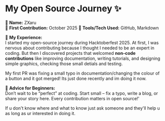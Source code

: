 # My Open Source Journey ✨

👤 **Name:** ZXaru  
📅 **First Contribution:** October 2025
🔧 **Tools/Tech Used:** GitHub, Markdown  

🌟 **My Experience:**  
I started my open-source journey during Hacktoberfest 2025. At first, I was nervous about contributing because I thought I needed to be an expert in coding. But then I discovered projects that welcomed **non-code contributions** like improving documentation, writing tutorials, and designing simple graphics, checking those small detials and testing.  

My first PR was fixing a small typo in documentation/changing the colour of a button and it got merged! Its just done recently and im doing it now.

📌 **Advice for Beginners:**  
Don’t wait to be “perfect” at coding. Start small – fix a typo, write a blog, or share your story here. Every contribution matters in open source!'

If u don't know where and what to know just ask someone and they'll help u as long as ur interested in doing it.
